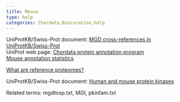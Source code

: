 ```yaml
---
title: Mouse
type: help
categories: Chordata,Biocuration,help
---
```


UniProtKB/Swiss-Prot document: [MGD cross-references in UniProtKB/Swiss-Prot](https://ftp.uniprot.org/pub/databases/uniprot/current_release/knowledgebase/complete/docs/mgdtosp)  
UniProt web page: [Chordata protein annotation program](https://www.uniprot.org/help/Chordata)  
[Mouse annotation statistics](https://www.uniprot.org/help/chordata/statistics/#Musmusculus)

[What are reference proteomes?](https://www.uniprot.org/help/reference_proteome)

UniProtKB/Swiss-Prot document: [Human and mouse protein kinases](https://ftp.uniprot.org/pub/databases/uniprot/current_release/knowledgebase/complete/docs/pkinfam)

Related terms: mgdtosp.txt, MGI, pkinfam.txt

